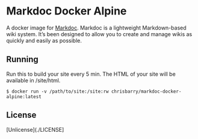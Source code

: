 # Markdoc Docker Alpine

A docker image for [Markdoc](http://markdoc.org/).
Markdoc is a lightweight Markdown-based wiki system. It’s been designed to allow you to create and manage wikis as quickly and easily as possible.

## Running

Run this to build your site every 5 min.
The HTML of your site will be available in /site/html.


	$ docker run -v /path/to/site:/site:rw chrisbarry/markdoc-docker-alpine:latest

## License

[Unlicense](./LICENSE]
